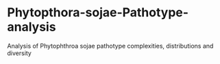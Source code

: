 # Phytopthora-sojae-Pathotype-analysis
Analysis of Phytophthroa sojae pathotype complexities, distributions and diversity
